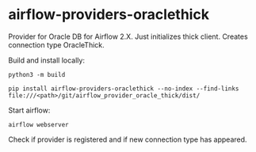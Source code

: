 # airflow-providers-oraclethick

Provider for Oracle DB for Airflow 2.X. Just initializes thick client.
Creates connection type OracleThick.


Build and install locally:

```
python3 -m build

pip install airflow-providers-oraclethick --no-index --find-links file:///<path>/git/airflow_provider_oracle_thick/dist/
```

Start airflow:

```
airflow webserver
```

Check if provider is registered and if new connection type has appeared.